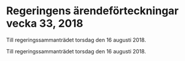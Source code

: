 # Regeringens ärendeförteckningar vecka 33, 2018

Till regeringssammanträdet torsdag den 16 augusti 2018.

Till regeringssammanträdet torsdag den 16 augusti 2018.
